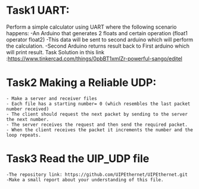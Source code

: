 # Task1 UART:
Perform a simple calculator using UART where the following scenario happens:
    -An Arduino that generates 2 floats and certain operation (float1 operator float2)
    -This data will be sent to second arduino which will perform the calculation.
    -Second Arduino returns result back to First arduino which will print result.
    Task Solution in this link :https://www.tinkercad.com/things/0pbBT1xmlZr-powerful-sango/editel

# Task2 Making a Reliable UDP:
    - Make a server and receiver files
    - Each file has a starting number= 0 (which resembles the last packet number received)
    - The client should request the next packet by sending to the server the next number.
    - The server receives the request and then send the required packet.
    - When the client receives the packet it increments the number and the loop repeats.

# Task3 Read the UIP_UDP file
    -The repository link: https://github.com/UIPEthernet/UIPEthernet.git
    -Make a small report about your understanding of this file.